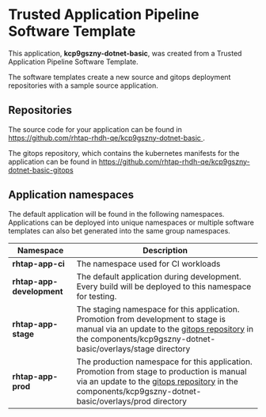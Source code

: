# Trusted Application Pipeline Software Template

This application, **kcp9gszny-dotnet-basic**, was created from a Trusted Application Pipeline Software Template.

The software templates create a new source and gitops deployment repositories with a sample source application. 

## Repositories

The source code for your application can be found in [https://github.com/rhtap-rhdh-qe/kcp9gszny-dotnet-basic ](https://github.com/rhtap-rhdh-qe/kcp9gszny-dotnet-basic ).
 
The gitops repository, which contains the kubernetes manifests for the application can be found in 
[https://github.com/rhtap-rhdh-qe/kcp9gszny-dotnet-basic-gitops ](https://github.com/rhtap-rhdh-qe/kcp9gszny-dotnet-basic-gitops ) 

## Application namespaces 

The default application will be found in the following namespaces. Applications can be deployed into unique namespaces or multiple software templates can also bet generated into the same group namespaces.  

|  Namespace   |  Description   |  
| -------- | -------- |
| **rhtap-app-ci** | The namespace used for CI workloads |
| **rhtap-app-development** | The default application during development. Every build will be deployed to this namespace for testing. |
| **rhtap-app-stage** | The staging namespace for this application. Promotion from development to stage is manual via an update to the [gitops repository](https://github.com/rhtap-rhdh-qe/kcp9gszny-dotnet-basic-gitops ) in the components/kcp9gszny-dotnet-basic/overlays/stage directory |
| **rhtap-app-prod** | The production namespace for this application. Promotion from stage to production is manual via an update to the [gitops repository](https://github.com/rhtap-rhdh-qe/kcp9gszny-dotnet-basic-gitops ) in the components/kcp9gszny-dotnet-basic/overlays/prod directory |
